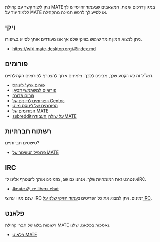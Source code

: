 <!--
.. link:
.. description:
.. tags: פורומים,ויקי,IRC,פלאנט
.. date: 2011-12-05 07:14:07
.. title: קהילה
.. slug: קהילה
-->

ניתן ליצור קשר עם קהילת MATE במגוון דרכים שונות. המשאבים שבעמוד זה יסייעו לך
ללמוד עוד על MATE או לסייע לך לחפש תמיכה מהקהילה.

## ויקי

ניתן למצוא המון חומר שימוש בוויקי שלנו אך אנו מעודדים אותך לסייע בשיפורו.

  * <https://wiki.mate-desktop.org/#!index.md>

## פורומים

דוא״ל זה לא הקטע שלך, מבינים ללבך. מזמינים אותך להצטרף לפורומים הקהילתיים.

  * [פורום ארץ׳ לינוקס](https://bbs.archlinux.org/)
  * [פורומים למשתמשי דביאן](http://forums.debian.net/)
  * [פורום פדורה](https://fedoraforum.org/)
  * [הפורומים לדיונים של Gentoo](https://forums.gentoo.org/)
  * [הפורומים של לינוקס מינט](https://forums.linuxmint.com/)
  * [הפורומים של MATE](https://ubuntu-mate.community)
  * [subreddit על שולחן העבודה MATE](https://www.reddit.com/r/MATEDesktop)

## רשתות חברתיות

טיפוסים חברותיים?

  * [פרופיל הטוויטר של MATE](https://twitter.com/mate_desktop) 

## IRC

אינטרנט זאת המומחיות שלך. אנחנו גם שם, מזמינים אותך להצטרף אלינו ל־IRC.

  * [‎#mate @ irc.libera.chat](https://web.libera.chat/?#mate)

ישנם מגוון ערוצי IRC זמינים. ניתן למצוא את כל הפריטים
ב[עמוד הוויקי שלנו על IRC](https://wiki.mate-desktop.org/#!pages/irc.md).

## פלאנט

רשומות בלוג של חברי קהילת MATE נאספות בפלאנט שלנו.

  * [פלאנט MATE](https://planet.mate-desktop.org)

